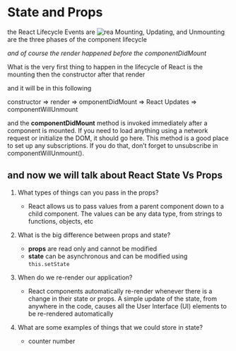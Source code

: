 # State and Props

the React Lifecycle Events are
![rea](https://i1.wp.com/programmingwithmosh.com/wp-content/uploads/2018/10/Screen-Shot-2018-10-31-at-1.44.28-PM.png)
Mounting, Updating, and Unmounting are the three phases of the component lifecycle

_and of course the render happened before the componentDidMount_

What is the very first thing to happen in the lifecycle of React is the mounting then the constructor after that render

and it will be in this following

constructor => render => omponentDidMount => React Updates => componentWillUnmount

and the **componentDidMount** method is invoked immediately after a component is mounted. If you need to load anything using a network request or initialize the DOM, it should go here. This method is a good place to set up any subscriptions. If you do that, don’t forget to unsubscribe in componentWillUnmount().

## and now we will talk about React State Vs Props

1.  What types of things can you pass in the props?

    - React allows us to pass values from a parent component down to a child component. The values can be any data type, from strings to functions, objects, etc

2.  What is the big difference between props and state?

    - **props** are read only and cannot be modified
    - **state** can be asynchronous and can be modified using `this.setState`

3.  When do we re-render our application?

    - React components automatically re-render whenever there is a change in their state or props. A simple update of the state, from anywhere in the code, causes all the User Interface (UI) elements to be re-rendered automatically

4.  What are some examples of things that we could store in state?
    - counter number
